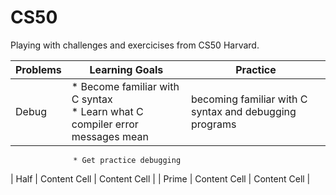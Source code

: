 # CS50
Playing with challenges and exercicises from CS50 Harvard.


| Problems      | Learning Goals                  | Practice      |                                             
| ------------- | -------------                   | ------------- | 
| Debug         | * Become familiar with C syntax <br> * Learn what C compiler error messages mean  | becoming familiar with C syntax and debugging programs |                   
                  * Get practice debugging      
| Half          | Content Cell   | Content Cell  | 
| Prime         | Content Cell   | Content Cell  | 